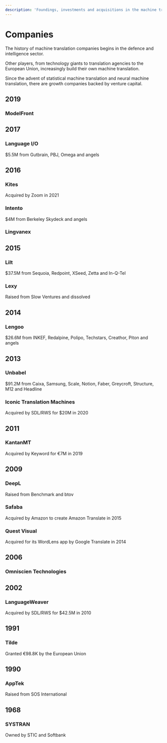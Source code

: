 ```yaml
---
description: 'Foundings, investments and acquisitions in the machine translation space'
---
```


# Companies

The history of machine translation companies begins in the defence and intelligence sector.

Other players, from technology giants to translation agencies to the European Union, increasingly build their own machine translation.

Since the advent of statistical machine translation and neural machine translation, there are growth companies backed by venture capital.

## 2019

### ModelFront

## 2017

### Language I/O

$5.5M from Gutbrain, PBJ, Omega and angels

## 2016

### Kites
Acquired by Zoom in 2021

### Intento

$4M from Berkeley Skydeck and angels

### Lingvanex

## 2015

### Lilt

$37.5M from Sequoia, Redpoint, XSeed, Zetta and In-Q-Tel

### Lexy

Raised from Slow Ventures and dissolved

## 2014

### Lengoo

$26.6M from INKEF, Redalpine, Polipo, Techstars, Creathor, Piton and angels

## 2013

### Unbabel

$91.2M from Caixa, Samsung, Scale, Notion, Faber, Greycroft, Structure, M12 and Headline

### Iconic Translation Machines

Acquired by SDL/RWS for $20M in 2020

## 2011

### KantanMT

Acquired by Keyword for €7M in 2019

## 2009

### DeepL

Raised from Benchmark and btov

### Safaba

Acquired by Amazon to create Amazon Translate in 2015

### Quest Visual

Acquired for its WordLens app by Google Translate in 2014

## 2006

### Omniscien Technologies

## 2002

### LanguageWeaver

Acquired by SDL/RWS for $42.5M in 2010

## 1991

### Tilde

Granted €98.8K by the European Union

## 1990

### AppTek

Raised from SOS International

## 1968

### SYSTRAN

Owned by STIC and Softbank

